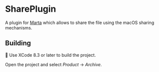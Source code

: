 # SharePlugin

A plugin for [Marta](https://marta.yanex.org) which allows to share the file using the macOS sharing mechanisms.

## Building

:penguin: Use XCode 8.3 or later to build the project.

Open the project and select *Product* → *Archive*.
